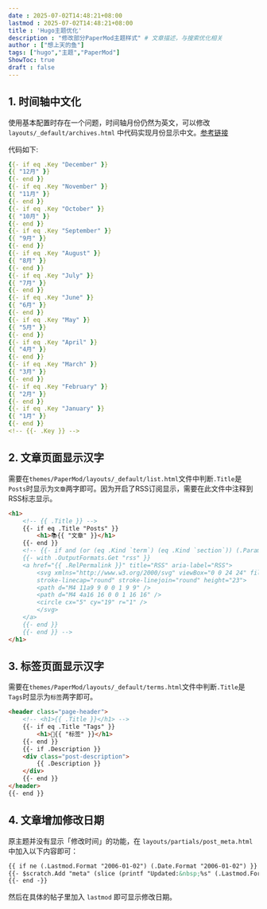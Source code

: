 ```yaml
---
date : 2025-07-02T14:48:21+08:00
lastmod : 2025-07-02T14:48:21+08:00
title : 'Hugo主题优化'
description : "修改部分PaperMod主题样式" # 文章描述，与搜索优化相关
author : ["想上天的鱼"]
tags: ["hugo","主题","PaperMod"]
ShowToc: true
draft : false
---
```


## 1. 时间轴中文化

使用基本配置时存在一个问题，时间轴月份仍然为英文，可以修改`layouts/_default/archives.html` 中代码实现月份显示中文。[参考链接](https://cloud.tencent.com/developer/article/1956256)

代码如下:
    
```yaml
{{- if eq .Key "December" }}
{{ "12月" }}
{{- end }}
{{- if eq .Key "November" }}
{{ "11月" }}
{{- end }}
{{- if eq .Key "October" }}
{{ "10月" }}
{{- end }}
{{- if eq .Key "September" }}
{{ "9月" }}
{{- end }}
{{- if eq .Key "August" }}
{{ "8月" }}
{{- end }}
{{- if eq .Key "July" }}
{{ "7月" }}
{{- end }}
{{- if eq .Key "June" }}
{{ "6月" }}
{{- end }}
{{- if eq .Key "May" }}
{{ "5月" }}
{{- end }}
{{- if eq .Key "April" }}
{{ "4月" }}
{{- end }}
{{- if eq .Key "March" }}
{{ "3月" }}
{{- end }}
{{- if eq .Key "February" }}
{{ "2月" }}
{{- end }}
{{- if eq .Key "January" }}
{{ "1月" }}
{{- end }}
<!-- {{- .Key }} -->
```
    

## 2. 文章页面显示汉字

需要在`themes/PaperMod/layouts/_default/list.html`文件中判断`.Title`是`Posts`时显示为`文章`两字即可。因为开启了RSS订阅显示，需要在此文件中注释到RSS标志显示。

```html
<h1>
    <!-- {{ .Title }} -->
    {{- if eq .Title "Posts" }}
        <h1>📚{{ "文章" }}</h1>
    {{- end }}
    <!-- {{- if and (or (eq .Kind `term`) (eq .Kind `section`)) (.Param "ShowRssButtonInSectionTermList") }}
    {{- with .OutputFormats.Get "rss" }}
    <a href="{{ .RelPermalink }}" title="RSS" aria-label="RSS">
        <svg xmlns="http://www.w3.org/2000/svg" viewBox="0 0 24 24" fill="none" stroke="currentColor" stroke-width="2"
        stroke-linecap="round" stroke-linejoin="round" height="23">
        <path d="M4 11a9 9 0 0 1 9 9" />
        <path d="M4 4a16 16 0 0 1 16 16" />
        <circle cx="5" cy="19" r="1" />
        </svg>
    </a>
    {{- end }}
    {{- end }} -->
</h1>
```
    

## 3. 标签页面显示汉字

需要在`themes/PaperMod/layouts/_default/terms.html`文件中判断`.Title`是`Tags`时显示为`标签`两字即可。
    
```html
<header class="page-header">
    <!-- <h1>{{ .Title }}</h1> -->
    {{- if eq .Title "Tags" }}
        <h1>🔖{{ "标签" }}</h1>
    {{- end }}
    {{- if .Description }}
    <div class="post-description">
        {{ .Description }}
    </div>
    {{- end }}
</header>
{{- end }}
```
    

## 4. 文章增加修改日期

原主题并没有显示「修改时间」的功能，在 `layouts/partials/post_meta.html` 中加入以下内容即可：

```html
{{ if ne (.Lastmod.Format "2006-01-02") (.Date.Format "2006-01-02") }}
{{- $scratch.Add "meta" (slice (printf "Updated:&nbsp;%s" (.Lastmod.Format (.Site.Params.dateFormat | default "January 2, 2006")))) }}
{{- end -}}
```

然后在具体的帖子里加入 `lastmod` 即可显示修改日期。
